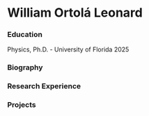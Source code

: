 # William Ortolá Leonard 
### Education
Physics, Ph.D. - University of Florida 2025 

### Biography

### Research Experience 


### Projects 
